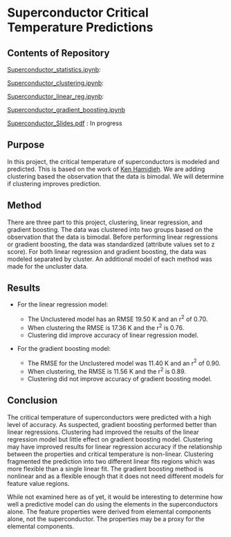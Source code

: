 #  Superconductor Critical Temperature Predictions
 
 
 
## Contents of Repository 
 

[Superconductor_statistics.ipynb](https://github.com/fullmetalchem15t/superconductors/blob/master/Superconductor_statistics.ipynb):
 
[Superconductor_clustering.ipynb](https://github.com/fullmetalchem15t/superconductors/blob/master/Superconductor_clustering.ipynb):
 
[Superconductor_linear_reg.ipynb](https://github.com/fullmetalchem15t/superconductors/blob/master/Superconductor_linear_reg.ipynb):
 
[Superconductor_gradient_boosting.ipynb](https://github.com/fullmetalchem15t/superconductors/blob/master/Superconductor_gradient_boosting.ipynb)

[Superconductor_Slides.pdf](https://github.com/fullmetalchem15t/superconductors/blob/master/Superconductor_Slides.pdf) : In progress
 
## Purpose
 
In this project, the critical temperature of superconductors is modeled and predicted. This is based on the work of 
[Ken Hamidieh](https://arxiv.org/abs/1803.1026). We are adding clustering based the observation that the data is bimodal. We will determine if clustering improves prediction.
 
## Method
 
There are three part to this project, clustering, linear regression, and gradient boosting. The data was clustered into two groups based on the observation that the data is bimodal. Before performing linear regressions or gradient boosting, the data was standardized (attribute values set to z score). For both linear regression and gradient boosting, the data was modeled separated by cluster. An additional model of each method was made for the uncluster data.
## Results

* For the linear regression model:
  - The Unclustered model has an RMSE 19.50 K and an r$^2$ of 0.70.
  - When clustering the RMSE is 17.36 K and the r$^2$ is 0.76.
  - Clustering did improve accuracy of linear regression model.
 
* For the gradient boosting model:
  - The RMSE for the Unclustered model was 11.40 K and an r$^2$ of 0.90. 
  - When clustering, the RMSE is 11.56 K and the r$^2$ is 0.89.  
  - Clustering did not improve accuracy of gradient boosting model.

## Conclusion

The critical temperature of superconductors were predicted with a high level of accuracy. As suspected, gradient boosting performed better than linear regressions. Clustering had improved the results of the linear regression model but little effect on gradient boosting model. Clustering may have improved results for linear regression accuracy if the relationship between the properties and critical temperature is non-linear. Clustering fragmented the prediction into two different linear fits regions which was more flexible than a single linear fit. The gradient boosting method is nonlinear and as a flexible enough that it does not need different models for feature value regions.

 
While not examined here as of yet, it would be interesting to determine how well a predictive model can do using the elements in the superconductors alone. The feature properties were derived from elemental components alone, not the superconductor. The properties may be a proxy for the elemental components.


